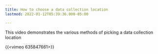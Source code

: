 ```yaml
---
title: How to choose a data collection location
lastmod: 2022-01-12T05:39:36.000-05:00

---
```

This video demonstrates the various methods of picking a data collection location

{{<vimeo 635847661>}}